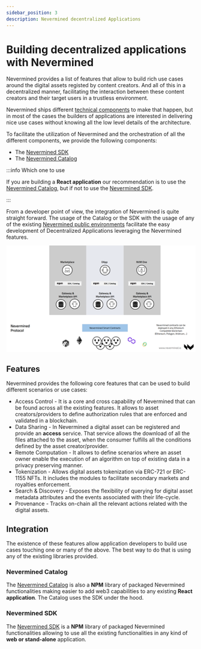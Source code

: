 ```yaml
---
sidebar_position: 3
description: Nevermined decentralized Applications
---
```


# Building decentralized applications with Nevermined

Nevermined provides a list of features that allow to build rich use cases around the digital assets registed by content creators. And all of this in a decentralized manner, facilitating the interaction between these content creators and their target users in a trustless environment.

Nevermined ships different [technical components](building-blocks.md) to make that happen, but in most of the cases the builders of applications are interested in delivering nice use cases without knowing all the low level details of the architecture.

To facilitate the utilization of Nevermined and the orchestration of all the different components, we provide the following components:

* The [Nevermined SDK](../nevermined-sdk/)
* The [Nevermined Catalog](../catalog/)


:::info Which one to use

If you are building a **React application** our recommendation is to use the [Nevermined Catalog](../catalog/), but if not to use the [Nevermined SDK](../nevermined-sdk/).

:::

From a developer point of view, the integration of Nevermined is quite straight forward. The usage of the Catalog or the SDK with the usage of any of the existing [Nevermined public environments](../environments/) facilitate the easy development of Decentralized Applications leveraging the Nevermined features.

![Nevermined components](images/nvm_applications.png)

## Features

Nevermined provides the following core features that can be used to build different scenarios or use cases:

* Access Control - It is a core and cross capability of Nevermined that can be found across all the existing features. It allows to asset creators/providers to define authorization rules that are enforced and validated in a blockchain.
* Data Sharing - In Nevermined a digital asset can be registered and provide an **access** service. That service allows the download of all the files attached to the asset, when the consumer fulfills all the conditions defined by the asset creator/provider.
* Remote Computation - It allows to define scenarios where an asset owner enable the execution of an algorithm on top of existing data in a privacy preserving manner.
* Tokenization - Allows digital assets tokenization via ERC-721 or ERC-1155 NFTs. It includes the modules to facilitate secondary markets and royalties enforcement.
* Search & Discovery - Exposes the flexibility of querying for digital asset metadata attributes and the events associated with their life-cycle.
* Provenance - Tracks on-chain all the relevant actions related with the digital assets.

## Integration

The existence of these features allow application developers to build use cases touching one or many of the above. The best way to do that is using any of the existing libraries provided.

### Nevermined Catalog

The [Nevermined Catalog](../catalog/intro) is also a **NPM** library of packaged Nevermined functionalities making easier to add web3 capabilities to any existing **React application**. The Catalog uses the SDK under the hood.

### Nevermined SDK

The [Nevermined SDK](../nevermined-sdk/) is a **NPM** library of packaged Nevermined functionalities allowing to use all the existing functionalities in any kind of **web or stand-alone** application.